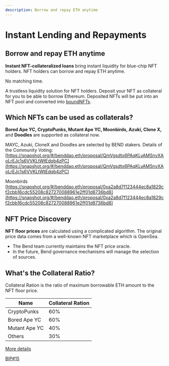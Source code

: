 ```yaml
---
description: Borrow and repay ETH anytime
---
```


# Instant Lending and Repayments

## Borrow and repay ETH anytime

**Instant NFT-collateralized loans** bring instant liquidity for blue-chip NFT holders. NFT holders can borrow and repay ETH anytime.

No matching time.

A trustless liquidity solution for NFT holders. Deposit your NFT as collateral for you to be able to borrow Ethereum. Deposited NFTs will be put into an NFT pool and converted into [boundNFTs](../lending-protocol/boundnft.md).

## Which NFTs can be used as collaterals?

**Bored Ape YC, CryptoPunks, Mutant Ape YC, Moonbirds, Azuki, Clone X,** and **Doodles** are supported as collateral now.

MAYC, Azuki, CloneX and Doodles are selected by BEND stakers. Details of the Community Voting: [https://snapshot.org/#/benddao.eth/proposal/QmVgsdtx6PAqKLyAMSnvXAoLrEJc1s6VVKLtWtEdqb4zPC](https://snapshot.org/#/benddao.eth/proposal/QmVgsdtx6PAqKLyAMSnvXAoLrEJc1s6VVKLtWtEdqb4zPC)

Moonbirds [https://snapshot.org/#/benddao.eth/proposal/0xa2a8d7f123444ec8a1829cf2cbb16cdc55208c827270088961e2ff01d8736bd8](https://snapshot.org/#/benddao.eth/proposal/0xa2a8d7f123444ec8a1829cf2cbb16cdc55208c827270088961e2ff01d8736bd8)

## NFT Price Discovery

**NFT floor prices** are calculated using a complicated algorithm. The original price data comes from a well-known NFT marketplace which is OpenSea.

* The Bend team currently maintains the NFT price oracle.
* In the future, Bend governance mechanisms will manage the selection of sources.

## What's the Collateral Ratio?

Collateral Ration is the ratio of maximum borrowable ETH amount to the NFT floor price.

| Name          | Collateral Ration |
| ------------- | ----------------- |
| CryptoPunks   | 60%               |
| Bored Ape YC  | 60%               |
| Mutant Ape YC | 40%               |
| Others        | 30%               |

[More details](../risk/nft-risk-parameters.md)

[BIP#15](https://snapshot.org/#/benddao.eth/proposal/0x1bd2cb68f3577f97605b542a7094e0d350a427e516ff30503e8172cc89feb9e6)

##
